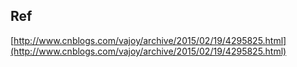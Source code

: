 ## Ref
[http://www.cnblogs.com/vajoy/archive/2015/02/19/4295825.html](http://www.cnblogs.com/vajoy/archive/2015/02/19/4295825.html)

